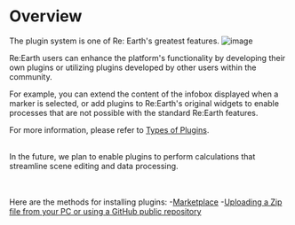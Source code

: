 # Overview

The plugin system is one of Re: Earth's greatest features. 
![image](https://github.com/CS-eukarya/User-Manual-English-/assets/154571156/6fbe73ae-d29a-42a1-9a02-43667aa894e6)

Re:Earth users can enhance the platform's functionality by developing their own plugins or utilizing plugins developed by other users within the community.

For example, you can extend the content of the infobox displayed when a marker is selected, or add plugins to Re:Earth's original widgets to enable processes that are not possible with the standard Re:Earth features.

For more information, please refer to [Types of Plugins](https://github.com/CS-eukarya/User-Manual-English-/blob/435dd41294ac1d70225ea1d43b567c8b5d3b7102/Types%20Of%20Plugins.md).
<br>
<br>

In the future, we plan to enable plugins to perform calculations that streamline scene editing and data processing.
<br>
<br>
<br>

Here are the methods for installing plugins:
-[Marketplace](https://github.com/CS-eukarya/User-Manual-English-/blob/435dd41294ac1d70225ea1d43b567c8b5d3b7102/Plugin%20Marketplace.md)
-[Uploading a Zip file from your PC or using a GitHub public repository](https://github.com/CS-eukarya/User-Manual-English-/blob/435dd41294ac1d70225ea1d43b567c8b5d3b7102/Install%20And%20Remove%20Plugins.md)
